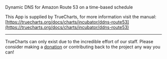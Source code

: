 Dynamic DNS for Amazon Route 53‎ on a time-based schedule

This App is supplied by TrueCharts, for more information visit the manual: [https://truecharts.org/docs/charts/incubator/ddns-route53](https://truecharts.org/docs/charts/incubator/ddns-route53)

---

TrueCharts can only exist due to the incredible effort of our staff.
Please consider making a [donation](https://truecharts.org/docs/about/sponsor) or contributing back to the project any way you can!
